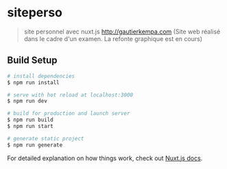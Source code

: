 # siteperso

> site personnel avec nuxt.js
http://gautierkempa.com (Site web réalisé dans le cadre d'un examen. La refonte graphique est en cours)

## Build Setup

``` bash
# install dependencies
$ npm run install

# serve with hot reload at localhost:3000
$ npm run dev

# build for production and launch server
$ npm run build
$ npm run start

# generate static project
$ npm run generate
```

For detailed explanation on how things work, check out [Nuxt.js docs](https://nuxtjs.org).
